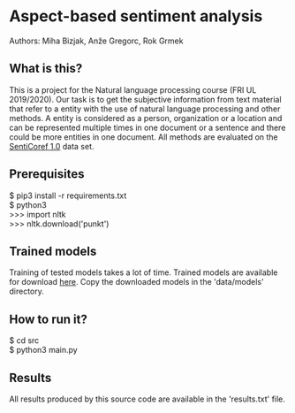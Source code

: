 # Aspect-based sentiment analysis
Authors: Miha Bizjak, Anže Gregorc, Rok Grmek

## What is this?
This is a project for the Natural language processing course (FRI UL 2019/2020).
Our task is to get the subjective information from text material that refer to a entity with the use of natural language processing and other methods.
A entity is considered as a person, organization or a location and can be represented multiple times in one document or a sentence and there could be more entities in one document.
All methods are evaluated on the [SentiCoref 1.0](https://www.clarin.si/repository/xmlui/handle/11356/1285) data set.

## Prerequisites
$ pip3 install -r requirements.txt  
$ python3  
&gt;&gt;&gt; import nltk  
&gt;&gt;&gt; nltk.download('punkt')

## Trained models
Training of tested models takes a lot of time.
Trained models are available for download [here](https://www.sendtransfer.com/download.php?id=f82802d706da70a694f974b9da74ae31&email=1498741).
Copy the downloaded models in the 'data/models' directory.

## How to run it?
$ cd src  
$ python3 main.py

## Results
All results produced by this source code are available in the 'results.txt' file.
